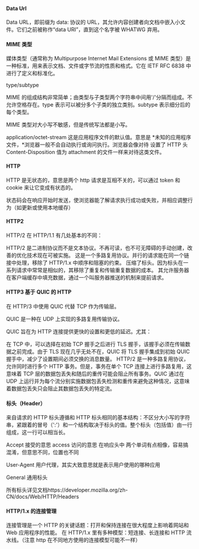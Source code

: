#### Data Url

Data URL，即前缀为 data: 协议的 URL，其允许内容创建者向文档中嵌入小文件。它们之前被称作“data URI”，直到这个名字被 WHATWG 弃用。

#### MIME 类型

媒体类型（通常称为 Multipurpose Internet Mail Extensions 或 MIME 类型）是一种标准，用来表示文档、文件或字节流的性质和格式。它在 IETF RFC 6838 中进行了定义和标准化。

type/subtype

MIME 的组成结构非常简单；由类型与子类型两个字符串中间用'/'分隔而组成。不允许空格存在。type 表示可以被分多个子类的独立类别。subtype 表示细分后的每个类型。

MIME 类型对大小写不敏感，但是传统写法都是小写。

application/octet-stream
这是应用程序文件的默认值。意思是 *未知的应用程序文件，*浏览器一般不会自动执行或询问执行。浏览器会像对待 设置了 HTTP 头 Content-Disposition 值为 attachment 的文件一样来对待这类文件。

#### HTTP

HTTP 是无状态的，意思是两个 http 请求是互相不关的，可以通过 token 和 cookie 来让它变成有状态的。

状态码会在响应开始时发送，使浏览器能了解请求执行成功或失败，并相应调整行为（如更新或使用本地缓存）

#### HTTP2

HTTP/2 在 HTTP/1.1 有几处基本的不同：

HTTP/2 是二进制协议而不是文本协议。不再可读，也不可无障碍的手动创建，改善的优化技术现在可被实施。
这是一个多路复用协议。并行的请求能在同一个链接中处理，移除了 HTTP/1.x 中顺序和阻塞的约束。
压缩了标头。因为标头在一系列请求中常常是相似的，其移除了重复和传输重复数据的成本。
其允许服务器在客户端缓存中填充数据，通过一个叫服务器推送的机制来提前请求。

#### HTTP3 基于 QUIC 的 HTTP

在 HTTP/3 中使用 QUIC 代替 TCP 作为传输层。

QUIC 是一种在 UDP 上实现的多路复用传输协议。

QUIC 旨在为 HTTP 连接提供更快的设置和更低的延迟。尤其：

在 TCP 中，可以选择在初始 TCP 握手之后进行 TLS 握手，该握手必须在传输数据之前完成。由于 TLS 现在几乎无处不在，QUIC 将 TLS 握手集成到初始 QUIC 握手中，减少了设置期间必须交换的消息数量。
HTTP/2 是一种多路复用协议，允许同时进行多个 HTTP 事务。但是，事务在单个 TCP 连接上进行多路复用，这意味着 TCP 层的数据包丢失和随后的重传可能会阻止所有事务。QUIC 通过在 UDP 上运行并为每个流分别实施数据包丢失检测和重传来避免这种情况，这意味着数据包丢失只会阻止其数据包丢失的特定流。

#### 标头（Header）

来自请求的 HTTP 标头遵循和 HTTP 标头相同的基本结构：不区分大小写的字符串，紧跟着的冒号（':'）和一个结构取决于标头的值。整个标头（包括值）由一行组成，这一行可以相当长。

Accept 接受的意思
access 访问的意思 在响应头中
两个单词有点相像，容易搞混淆，但意思不同，位置也不同

User-Agent 用户代理，其实大致意思就是表示用户使用的哪种应用

General 通用标头

所有标头详见文档https://developer.mozilla.org/zh-CN/docs/Web/HTTP/Headers

#### HTTP/1.x 的连接管理

连接管理是一个 HTTP 的关键话题：打开和保持连接在很大程度上影响着网站和 Web 应用程序的性能。
在 HTTP/1.x 里有多种模型：短连接、长连接和 HTTP 流水线。（注意 http 在不同地方使用的连接模型可能不一样）
